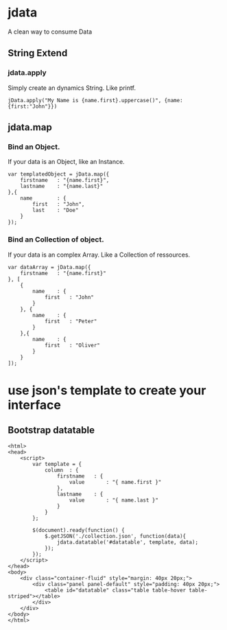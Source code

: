 # jdata
A clean way to consume Data


## String Extend

### jdata.apply
Simply create an dynamics String. Like printf.

    jData.apply("My Name is {name.first}.uppercase()", {name:{first:"John"}})

## jdata.map

### Bind an Object.
If your data is an Object, like an Instance.

    var templatedObject = jData.map({
        firstname	: "{name.first}",
        lastname	: "{name.last}"
    },{
        name		: {
            first	: "John",
            last	: "Doe"
        }
    });

### Bind an Collection of object.
If your data is an complex Array. Like a Collection of ressources.

    var dataArray = jData.map({
        firstname	: "{name.first}"
    }, [
        {
            name	: {
                first	: "John"
            }
        }, {
            name	: {
                first	: "Peter"
            }
        },{
            name	: {
                first	: "Oliver"
            }
        }
    ]);
    
    
    
# use json's template to create your interface

## Bootstrap datatable
    <html>
    <head>
        <script>
            var template = {
                column  : {
                    firstname   : {
                        value       : "{ name.first }"
                    },
                    lastname    : {
                        value       : "{ name.last }"
                    }
                }
            };
            
            $(document).ready(function() {
                $.getJSON('./collection.json', function(data){
                    jdata.datatable('#datatable', template, data);
                });
            });
        </script>
    </head>
    <body>
        <div class="container-fluid" style="margin: 40px 20px;">
            <div class="panel panel-default" style="padding: 40px 20px;">
                <table id="datatable" class="table table-hover table-striped"></table>
            </div>
        </div>
    </body>
    </html>
    